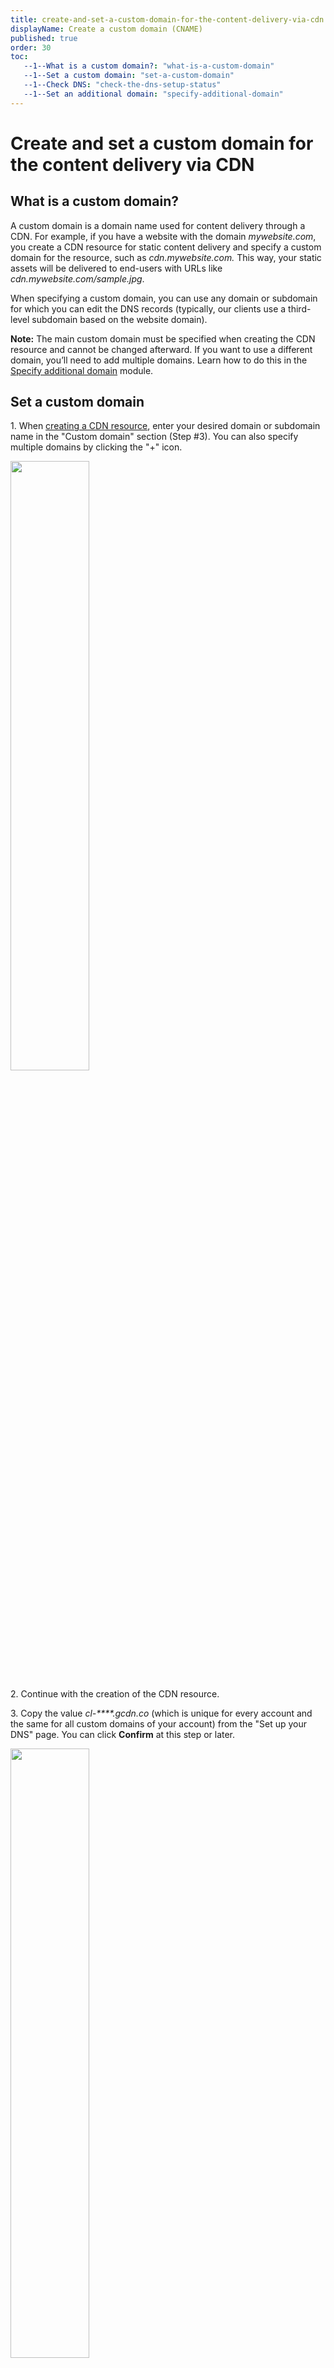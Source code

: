 ```yaml
---
title: create-and-set-a-custom-domain-for-the-content-delivery-via-cdn
displayName: Create a custom domain (CNAME)
published: true
order: 30
toc:
   --1--What is a custom domain?: "what-is-a-custom-domain"
   --1--Set a custom domain: "set-a-custom-domain"
   --1--Check DNS: "check-the-dns-setup-status"
   --1--Set an additional domain: "specify-additional-domain"
---
```

# Create and set a custom domain for the content delivery via CDN
  
## What is a custom domain?

A custom domain is a domain name used for content delivery through a CDN. For example, if you have a website with the domain _mywebsite.com_, you create a CDN resource for static content delivery and specify a custom domain for the resource, such as _cdn.mywebsite.com._ This way, your static assets will be delivered to end-users with URLs like _cdn.mywebsite.com/sample.jpg_. 

When specifying a custom domain, you can use any domain or subdomain for which you can edit the DNS records (typically, our clients use a third-level subdomain based on the website domain). 

**Note:** The main custom domain must be specified when creating the CDN resource and cannot be changed afterward. If you want to use a different domain, you’ll need to add multiple domains. Learn how to do this in the [Specify additional domain](https://gcore.com/docs/cdn/cdn-resource-options/general/create-and-set-a-custom-domain-for-the-content-delivery-via-cdn#specify-additional-domain) module.

## Set a custom domain

1\. When <a href="https://gcore.com/docs/cdn/getting-started/create-a-cdn-resource/create-a-cdn-resource-for-only-static-files" target="_blank">creating a CDN resource</a>, enter your desired domain or subdomain name in the "Custom domain" section (Step #3). You can also specify multiple domains by clicking the "+" icon.  

<img src="https://assets.gcore.pro/docs/cdn/add-an-ssl-certificate-to-deliver-content-over-https/12865716431377.png" alt="" width="50%">

2\. Continue with the creation of the CDN resource.

3\. Copy the value _cl-\*\*\*\*.gcdn.co_ (which is unique for every account and the same for all custom domains of your account) from the "Set up your DNS" page. You can click **Confirm** at this step or later.

<img src="https://assets.gcore.pro/docs/cdn/cdn-resource-options/general/create-and-set-a-custom-domain-for-the-content-delivery-via-cdn/12865779424017.png" alt=""  width="50%">

4\. Go to your DNS provider’s website. 

5\. Create a <a href="https://en.wikipedia.org/wiki/CNAME_record" target="_blank">CNAME record</a> for the custom domain with the value copied in step 3 of this guide. The CNAME record should be specified as follows:

```
cdn mywebsite.com. cl-****.gcdn.co 
```

Replace _cl-\*\*\*\*.gcdn.co_ will the value specific to your account.

If you specified multiple custom domains in step 1, add CNAME records for all additional custom domains.

You can use the ```dig``` command in the terminal or an <a href="https://toolbox.googleapps.com/apps/dig/" target="_blank">online dig tool</a> to check the record. If the record was added correctly, you should receive a response similar to the one specified above.

6\. Complete the CDN resource creation. You will see the following pop-up when all configurations are completed:

<img src="https://assets.gcore.pro/docs/cdn/cdn-resource-options/general/create-and-set-a-custom-domain-for-the-content-delivery-via-cdn/12865856535057.png" alt="" width="50%">

## Check the DNS setup status

The "Setup Guide" will help verify that the configuration was completed successfully. If you see this message, this indicates that something is incorrect or missing in the configuration.

1\. Open the settings of the created CDN resource.

2\. Click on "Setup guide".

<img src="https://assets.gcore.pro/docs/cdn/cdn-resource-options/general/create-and-set-a-custom-domain-for-the-content-delivery-via-cdn/12865899219729.png" alt="" width="80%">

3\. A drawer will open, displaying each step of the configuration process. A check mark indicates that the step was successful. If there is no check mark, click on the step and follow the instructions to complete the configuration. When the setup is finished, click **Check DNS Setup Status**.

<img src="https://assets.gcore.pro/docs/cdn/cdn-resource-options/general/create-and-set-a-custom-domain-for-the-content-delivery-via-cdn/12865917904145.png" alt="" width="80%">

- If you see the message "DNS record hasn’t been set up", something has gone wrong. Please check the DNS hosting settings.

<img src="https://assets.gcore.pro/docs/cdn/cdn-resource-options/general/create-and-set-a-custom-domain-for-the-content-delivery-via-cdn/12865924935057.png" alt="" width="50%">

- If you see the message "DNS record has been successfully set up", the configuration has been completed correctly.

<img src="https://assets.gcore.pro/docs/cdn/cdn-resource-options/general/create-and-set-a-custom-domain-for-the-content-delivery-via-cdn/12865958946065.png" alt="" width="50%">

To check the front end of your integrated website, right-click on any static files and choose "Inspect". This will show you the content delivery URL where your file is served.

## Specify additional domain

1\. Go to the <a href="https://cdn.gcore.com/resources/list" target="_blank">CDN resource list</a> and click on the custom domain of the resource you want to configure.

<img src="https://assets.gcore.pro/docs/cdn/cdn-resource-options/general/create-and-set-a-custom-domain-for-the-content-delivery-via-cdn/12866059375761.png" alt="" width="80%">

2\. In the "Custom domain" section, click the plus sign (+) next to the "Domain" field and enter your desired domain name. You can add several domains.

<img src="https://assets.gcore.pro/docs/cdn/cdn-resource-options/general/create-and-set-a-custom-domain-for-the-content-delivery-via-cdn/12866081938961.png" alt="" width="80%">

3\. Click **Save changes** at the bottom of the page.

**Note**: You need to add a CNAME record to your DNS following the [instructions above](https://gcore.com/docs/cdn/cdn-resource-options/general/create-and-set-a-custom-domain-for-the-content-delivery-via-cdn#set-a-custom-domain) for each additional domain.

Once the additional domains are set up, you can configure your website to deliver different types of static files from separate domains.